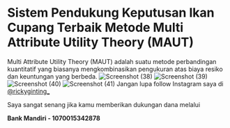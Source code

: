 # Sistem Pendukung Keputusan Ikan Cupang Terbaik Metode Multi Attribute Utility Theory (MAUT)
Multi Attribute Utility Theory (MAUT) adalah suatu metode perbandingan kuantitatif yang biasanya mengkombinasikan pengukuran atas biaya resiko dan keuntungan yang berbeda.
![Screenshot (38)](https://user-images.githubusercontent.com/46182403/122046741-7c473100-ce09-11eb-8340-73c4da29123a.png)
![Screenshot (39)](https://user-images.githubusercontent.com/46182403/122046813-8e28d400-ce09-11eb-83c1-e70d9d947701.png)
![Screenshot (40)](https://user-images.githubusercontent.com/46182403/122046819-908b2e00-ce09-11eb-9504-703c2c72c55d.png)
![Screenshot (41)](https://user-images.githubusercontent.com/46182403/122046837-954fe200-ce09-11eb-82ac-631fd5d29c2f.png)
Jangan lupa follow Instagram saya di [@rickyginting_](https://instagram.com/rickyginting_)

Saya sangat senang jika kamu memberikan dukungan dana melalui

**Bank Mandiri - 1070015342878**






